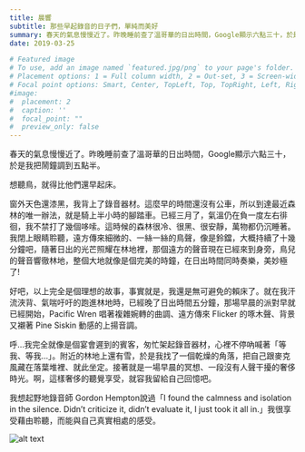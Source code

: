 ```yaml
---
title: 晨響
subtitle: 那些早起錄音的日子們，單純而美好
summary: 春天的氣息慢慢近了。昨晚睡前查了溫哥華的日出時間，Google顯示六點三十，於是我把鬧鐘調到五點半。...
date: 2019-03-25

# Featured image
# To use, add an image named `featured.jpg/png` to your page's folder.
# Placement options: 1 = Full column width, 2 = Out-set, 3 = Screen-width
# Focal point options: Smart, Center, TopLeft, Top, TopRight, Left, Right, BottomLeft, Bottom, BottomRight
#image:
#  placement: 2
#  caption: ''
#  focal_point: ""
#  preview_only: false
---
```


春天的氣息慢慢近了。昨晚睡前查了溫哥華的日出時間，Google顯示六點三十，於是我把鬧鐘調到五點半。 

想聽鳥，就得比他們還早起床。

窗外天色還漆黑，我背上了錄音器材。這麼早的時間還沒有公車，所以到達最近森林的唯一辦法，就是騎上半小時的腳踏車。已經三月了，氣溫仍在負一度左右徘徊，我不禁打了幾個哆嗦。這時候的森林很冷、很黑、很安靜，萬物都仍沉睡著。我閉上眼睛聆聽，遠方傳來細微的、一絲一絲的鳥聲，像是鈴鐺，大概持續了十幾分鐘吧，隨著日出的光芒照耀在林地裡，那個遠方的聲音現在已經來到身旁，鳥兒的聲音響徹林地，整個大地就像是個完美的時鐘，在日出時間同時奏樂，美妙極了!

好吧，以上完全是個理想的故事，事實就是，我還是無可避免的賴床了。就在我汗流浹背、氣喘吁吁的跑進林地時，已經晚了日出時間五分鐘，那場早晨的派對早就已經開始，Pacific Wren 唱著複雜婉轉的曲調、遠方傳來 Flicker 的啄木聲、背景又襯著 Pine Siskin 動感的上揚音調。

呼…我完全就像是個宴會遲到的賓客，匆忙架起錄音器材，心裡不停吶喊著「等我、等我…」。附近的林地上還有雪，於是我找了一個乾燥的角落，把自己跟麥克風藏在落葉堆裡、就此坐定。接著就是一場早晨的冥想、一段沒有人聲干擾的奢侈時光。啊，這樣奢侈的聽覺享受，就容我留給自己回憶吧。

我想起野地錄音師 Gordon Hempton說過「I found the calmness and isolation in the silence. Didn’t criticize it, didn’t evaluate it, I just took it all in.」我很享受藉由聆聽，而能與自己真實相處的感受。

![alt text](IMG_1234.jpg "")
